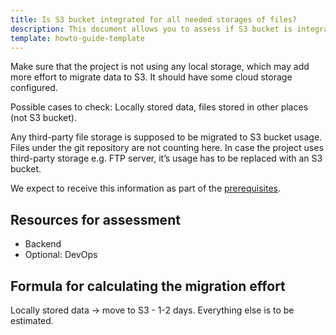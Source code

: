 ```yaml
---
title: Is S3 bucket integrated for all needed storages of files?
description: This document allows you to assess if S3 bucket is integrated for all needed storages of files.
template: howto-guide-template
---
```


Make sure that the project is not using any local storage, which may add more effort to migrate data to S3. It should have some cloud storage configured.

Possible cases to check: Locally stored data, files stored in other places (not S3 bucket).

Any third-party file storage is supposed to be migrated to S3 bucket usage. Files under the git repository are not counting here. In case the project uses third-party storage e.g. FTP server, it’s usage has to be replaced with an S3 bucket.

We expect to receive this information as part of the [prerequisites](/docs/scos/dev/migration-program/migration-to-paas/paas-assessment-documents/paas-assessment-prerequisites.html).

## Resources for assessment

* Backend
* Optional: DevOps


## Formula for calculating the migration effort

Locally stored data -> move to S3 - 1-2 days. Everything else is to be estimated.
